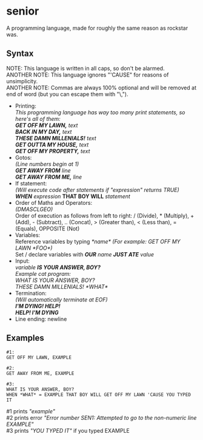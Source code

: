 # senior
A programming language, made for roughly the same reason as rockstar was.


## Syntax
NOTE: This language is written in all caps, so don't be alarmed.                       
ANOTHER NOTE: This language ignores "'CAUSE" for reasons of unsimplicity.                                            
ANOTHER NOTE: Commas are always 100% optional and will be removed at end of word (but you can escape them with "\\,").
* Printing:                                  
	_This programming language has way too many print statements, so here's all of them:_                
	___GET OFF MY LAWN,___ _text_                                           
	___BACK IN MY DAY,___ _text_                                              
	___THESE DAMN MILLENIALS!___ _text_                                          
	___GET OUTTA MY HOUSE,___ _text_                                                 
	___GET OFF MY PROPERTY,___ _text_                                           
* Gotos:                                                   
	_(Line numbers begin at 1)_                                               
	___GET AWAY FROM___ _line_                                            
	___GET AWAY FROM ME,___ _line_
* If statement:                                   
	_(Will execute code after statements if "expression" returns TRUE)_                                 
	___WHEN___ _expression_ __THAT BOY WILL__ _statement_                
* Order of Maths and Operators:                               
	_(DMASCLGEO)_                      
	Order of execution as follows from left to right: / (Divide), \* (Multiply), + (Add), - (Subtract), .. (Concat), > (Greater than), < (Less than), = (Equals), OPPOSITE (Not)                                 
* Variables:                    
	Reference variables by typing _\*name\* (For example: GET OFF MY LAWN \*FOO\*)_                            
	Set / declare variables with ___OUR___ _name_ ___JUST ATE___ _value_                          
* Input:                             
	_variable_ ___IS YOUR ANSWER, BOY?___                              
	_Example cat program:_                                            
	_WHAT IS YOUR ANSWER, BOY?_                                            
	_THESE DAMN MILLENIALS! \*WHAT\*_                           
* Termination:                                 
	_(Will automatically terminate at EOF)_                                       
	___I'M DYING! HELP!___                           
	___HELP! I'M DYING___
* Line ending: newline                       
## Examples
	#1:
	GET OFF MY LAWN, EXAMPLE
	
	#2:
	GET AWAY FROM ME, EXAMPLE
	
	#3:
	WHAT IS YOUR ANSWER, BOY?
	WHEN *WHAT* = EXAMPLE THAT BOY WILL GET OFF MY LAWN 'CAUSE YOU TYPED IT
#1 prints _"example"_                                  
#2 prints error _"Error number SEN1: Attempted to go to the non-numeric line EXAMPLE"_                              
#3 prints _"YOU TYPED IT"_ if you typed EXAMPLE
